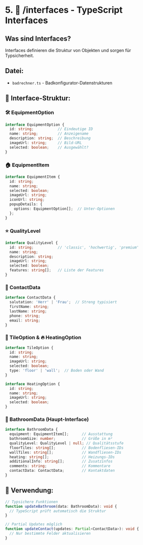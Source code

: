 # 5. 🔗 /interfaces - TypeScript Interfaces

## Was sind Interfaces?

Interfaces definieren die Struktur von Objekten und sorgen für Typsicherheit.

## Datei:

- `badrechner.ts` - Badkonfigurator-Datenstrukturen

## 📝 Interface-Struktur:

### 🛠️ EquipmentOption

```typescript
interface EquipmentOption {
  id: string;           // Eindeutige ID
  name: string;         // Anzeigename
  description: string;  // Beschreibung
  imageUrl: string;     // Bild-URL
  selected: boolean;    // Ausgewählt?
}
```

### 🏠 EquipmentItem

```typescript
interface EquipmentItem {
  id: string;
  name: string;
  selected: boolean;
  imageUrl: string;
  iconUrl: string;
  popupDetails: {
    options: EquipmentOption[];  // Unter-Optionen
  };
}
```

### ⭐ QualityLevel

```typescript
interface QualityLevel {
  id: string;           // 'classic', 'hochwertig', 'premium'
  name: string;
  description: string;
  imageUrl: string;
  selected: boolean;
  features: string[];   // Liste der Features
}
```

### 👤 ContactData

```typescript
interface ContactData {
  salutation: 'Herr' | 'Frau';  // Streng typisiert
  firstName: string;
  lastName: string;
  phone: string;
  email: string;
}
```

### 🏺 TileOption & 🔥 HeatingOption

```typescript
interface TileOption {
  id: string;
  name: string;
  imageUrl: string;
  selected: boolean;
  type: 'floor' | 'wall';  // Boden oder Wand
}

interface HeatingOption {
  id: string;
  name: string;
  imageUrl: string;
  selected: boolean;
}
```

### 🛁 BathroomData (Haupt-Interface)

```typescript
interface BathroomData {
  equipment: EquipmentItem[];      // Ausstattung
  bathroomSize: number;            // Größe in m²
  qualityLevel: QualityLevel | null; // Qualitätsstufe
  floorTiles: string[];            // Bodenfliesen-IDs
  wallTiles: string[];             // Wandfliesen-IDs
  heating: string[];               // Heizungs-IDs
  additionalInfo: string[];        // Zusatzinfos
  comments: string;                // Kommentare
  contactData: ContactData;        // Kontaktdaten
}
```

## 🎯 Verwendung:

```typescript
// Typsichere Funktionen
function updateBathroom(data: BathroomData): void {
  // TypeScript prüft automatisch die Struktur
}

// Partial Updates möglich
function updateContact(updates: Partial<ContactData>): void {
  // Nur bestimmte Felder aktualisieren
}
```